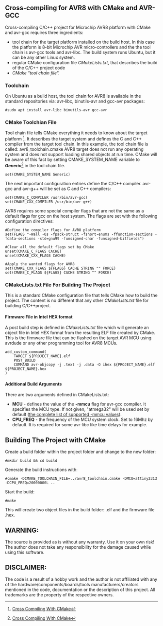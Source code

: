 ## Cross-compiling for AVR8 with CMake and AVR-GCC

Cross-compiling C/C++ project for Microchip AVR8 platform with CMake and avr-gcc requires three ingredients:
 - tool chain for the target platform installed on the build host. In this case the platform is 8-bit Microchip AVR micro-controllers and the the tool chain is avr-gcc tools and avr-libc. The build system runs Ubuntu, but it can be any other Linux system. 
 - regular CMake configuration file *CMakeLists.txt*, that describes the build of the C/C++ project code
 - *CMake "tool chain file".*

### Toolchain

On Ubuntu as a build host, the tool chain for AVR8 is available in the standard repositories via: avr-libc, binutils-avr and gcc-avr packages:
```
#sudo apt install avr-libc binutils-avr gcc-avr
```

### CMake Toolchian File

Tool chain file tells CMake everything it needs to know about the target platform [^1]. It describes the target system and defines the C and C++ compiler from the target tool chain.
In this example, the tool chain file is called: avr8_toolchain.cmake
AVR8 target does not run any operating system and does not support loading shared objects at run time. CMake will be aware of this fact by setting CMAKE_SYSTEM_NAME variable to **_Generic_**[^1] in the tool chain file. 
```
set(CMAKE_SYSTEM_NAME Generic)
```
The next important configuration entries define the C/C++ compiler. avr-gcc and avr-g++ will be set as C and C++ compilers:
```
set(CMAKE_C_COMPILER /usr/bin/avr-gcc)
set(CMAKE_CXX_COMPILER /usr/bin/avr-g++)
```
AVR8 requires some special compiler flags that are not the same as a default flags for gcc on the host system. The flags are set with the following configuration directives:
```
#Define the compiler flags for AVR8 platform
set(FLAGS "-Wall -Os -fpack-struct -fshort-enums -ffunction-sections -fdata-sections -std=gnu99 -funsigned-char -funsigned-bitfields")

#Clear all the default flags set by CMake
unset(CMAKE_C_FLAGS CACHE)
unset(CMAKE_CXX_FLAGS CACHE)

#Apply the wanted flags for AVR8
set(CMAKE_CXX_FLAGS ${FLAGS} CACHE STRING "" FORCE)
set(CMAKE_C_FLAGS ${FLAGS} CACHE STRING "" FORCE)
```
### CMakeLists.txt File For Building The Project

This is a standard CMake configuration file that tells CMake how to build the project. The content is no different that any other _CMakeLists.txt_ file for building C/C++project.

#### Firmware File in Intel HEX format

A post build step is defined in _CMakeLists.txt_ file which will generate an object file in Intel HEX format from the resulting ELF file created by CMake. This is the firmware file that can be flashed on the target AVR MCU using avrdude or any other programming tool for AVR8 MCUs.
```
add_custom_command(
    TARGET ${PROJECT_NAME}.elf
    POST_BUILD
    COMMAND avr-objcopy -j .text -j .data -O ihex ${PROJECT_NAME}.elf ${PROJECT_NAME}.hex 
)
```
#### Additional Build Arguments

There are two arguments defined in CMakeLists.txt:
 - __MCU__ - defines the value of the __-mmcu__ flag for avr-gcc compiler. It specifies the MCU type. If not  given, "atmega32" will be used set by default ([the complete list of supported -mmcu values](https://onlinedocs.microchip.com/pr/GUID-317042D4-BCCE-4065-BB05-AC4312DBC2C4-en-US-2/index.html)).
 - __CPU_FREQ__ - the frequency of the MCU system clock. Set to 16Mhz by default. It is required for some avr-libc like time delays for example.
  
## Building The Project with CMake

Create a build folder within the project folder and change to the new folder:
```
#mkdir build && cd build
```
Generate the build instructions with:
```
#cmake -DCMAKE_TOOLCHAIN_FILE=../avr8_toolchain.cmake -DMCU=attiny2313 -DCPU_FREQ=20000000L ..
```
Start the build:
```
#make
```
This will create two object files in the build folder: .elf and the firmware file .hex.

## WARNING:
The source is provided as is without any warranty. Use it on your own risk!
The author does not take any responsibility for the damage caused while using this software.

## DISCLAIMER: 
The code is a result of a hobby work and the author is not affiliated with any of the hardware/components/boards/tools manufacturers/creators mentioned in the code, documentation or the description of this project. All trademarks are the property of the respective owners.

[^1]: [Cross Compiling With CMake](https://cmake.org/cmake/help/book/mastering-cmake/chapter/Cross%20Compiling%20With%20CMake.html)